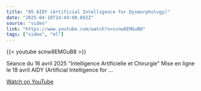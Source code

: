 ```yaml
---
title: "05 AIDY (Artificial Intelligence for Dysmorphology)"
date: "2025-04-18T14:44:00.892Z"
source: "video"
link: "https://www.youtube.com/watch?v=scnw8EMGuB8"
tags: ["video", "ml"]
---
```


{{< youtube scnw8EMGuB8 >}}

Séance du 16 avril 2025 \"Intelligence Artificielle et Chirurgie\" Mise en ligne le 18 avril AIDY (Artificial Intelligence for ...

[Watch on YouTube](https://www.youtube.com/watch?v=scnw8EMGuB8)
